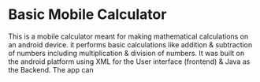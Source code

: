 # Basic Mobile Calculator
This is a mobile calculator meant for making mathematical calculations on an android device. it performs basic calculations like addition & subtraction of numbers including multiplication & division of numbers.
It was built on the android platform using XML for the User interface (frontend) & Java as the Backend.
The app can
